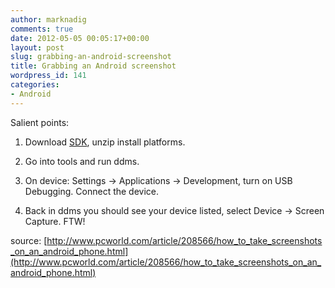 ```yaml
---
author: marknadig
comments: true
date: 2012-05-05 00:05:17+00:00
layout: post
slug: grabbing-an-android-screenshot
title: Grabbing an Android screenshot
wordpress_id: 141
categories:
- Android
---
```


Salient points:


  1. Download [SDK](http://developer.android.com/index.html), unzip install platforms.

	
  2. Go into tools and run ddms.

	
  3. On device: Settings -> Applications -> Development, turn on USB Debugging. Connect the device.

	
  4. Back in ddms you should see your device listed, select Device -> Screen Capture. FTW!


source: [http://www.pcworld.com/article/208566/how_to_take_screenshots_on_an_android_phone.html](http://www.pcworld.com/article/208566/how_to_take_screenshots_on_an_android_phone.html)
